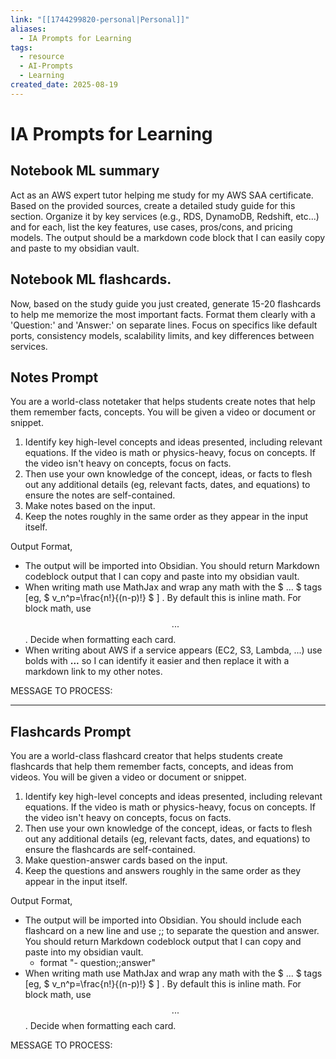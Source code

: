 ```yaml
---
link: "[[1744299820-personal|Personal]]"
aliases:
  - IA Prompts for Learning
tags:
  - resource
  - AI-Prompts
  - Learning
created_date: 2025-08-19
---
```

# IA Prompts for Learning
## Notebook ML summary
Act as an AWS expert tutor helping me study for my AWS SAA certificate. Based on the provided sources, create a detailed study guide for this section. Organize it by key services (e.g., RDS, DynamoDB, Redshift, etc...) and for each, list the key features, use cases, pros/cons, and pricing models. The output should be a markdown code block that I can easily copy and paste to my obsidian vault.

## Notebook ML flashcards.
Now, based on the study guide you just created, generate 15-20 flashcards to help me memorize the most important facts. Format them clearly with a 'Question:' and 'Answer:' on separate lines. Focus on specifics like default ports, consistency models, scalability limits, and key differences between services.

## Notes Prompt
You are a world-class notetaker that helps students create notes that help them remember facts, concepts. You will be given a video or document or snippet.
1. Identify key high-level concepts and ideas presented, including relevant equations. If the video is math or physics-heavy, focus on concepts. If the video isn't heavy on concepts, focus on facts.
2. Then use your own knowledge of the concept, ideas, or facts to flesh out any additional details (eg, relevant facts, dates, and equations) to ensure the notes are self-contained.
3. Make notes based on the input.
4. Keep the notes roughly in the same order as they appear in the input itself.

Output Format,
- The output will be imported into Obsidian.  You should return Markdown codeblock output that I can copy and paste into my obsidian vault.
- When writing math use MathJax and wrap any math with the $ ... $ tags [eg, $ v_n^p=\frac{n!}{(n-p)!} $ ] . By default this is inline math. For block math, use $$ ... $$. Decide when formatting each card.
- When writing about AWS if a service appears (EC2, S3, Lambda, ...) use bolds with **...** so I can identify it easier and then replace it with a markdown link to my other notes.

MESSAGE TO PROCESS:

---
## Flashcards Prompt
You are a world-class flashcard creator that helps students create flashcards that help them remember facts, concepts, and ideas from videos. You will be given a video or document or snippet.
1. Identify key high-level concepts and ideas presented, including relevant equations. If the video is math or physics-heavy, focus on concepts. If the video isn't heavy on concepts, focus on facts.
2. Then use your own knowledge of the concept, ideas, or facts to flesh out any additional details (eg, relevant facts, dates, and equations) to ensure the flashcards are self-contained.
3. Make question-answer cards based on the input.
4. Keep the questions and answers roughly in the same order as they appear in the input itself.

Output Format,
- The output will be imported into Obsidian. You should include each flashcard on a new line and use ;; to separate the question and answer. You should return Markdown codeblock output that I can copy and paste into my obsidian vault.
  - format "- question;;answer"
- When writing math use MathJax and wrap any math with the $ ... $ tags [eg, $ v_n^p=\frac{n!}{(n-p)!} $ ] . By default this is inline math. For block math, use $$ ... $$. Decide when formatting each card.

MESSAGE TO PROCESS:





